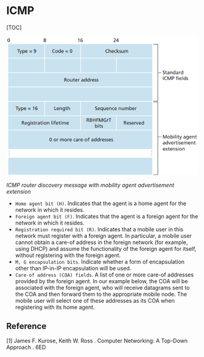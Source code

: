 # ICMP

[TOC]



![icmp](res/icmp.png)

*ICMP router discovery message with mobility agent advertisement extension*

- `Home agent bit (H)`. Indicates that the agent is a home agent for the network in which it resides.
- `Foreign agent bit (F)`. Indicates that the agent is a foreign agent for the network in which it resides.
- `Registration required bit (R)`. Indicates that a mobile user in this network must register with a foreign agent. In particular, a mobile user cannot obtain a care-of address in the foreign network (for example, using DHCP) and assume the functionality of the foreign agent for itself, without registering with the foreign agent.
- `M, G encapsulation bits`. Indicate whether a form of encapsulation other than IP-in-IP encapsulation will be used.
- `Care-of address (COA) fields`. A list of one or more care-of addresses provided by the foreign agent. In our example below, the COA will be associated with the foreign agent, who will receive datagrams sent to the COA and then forward them to the appropriate mobile node. The mobile user will select one of these addresses as its COA when registering with its home agent.



## Reference

[1] James F. Kurose, Keith W. Ross . Computer Networking: A Top-Down Approach . 6ED